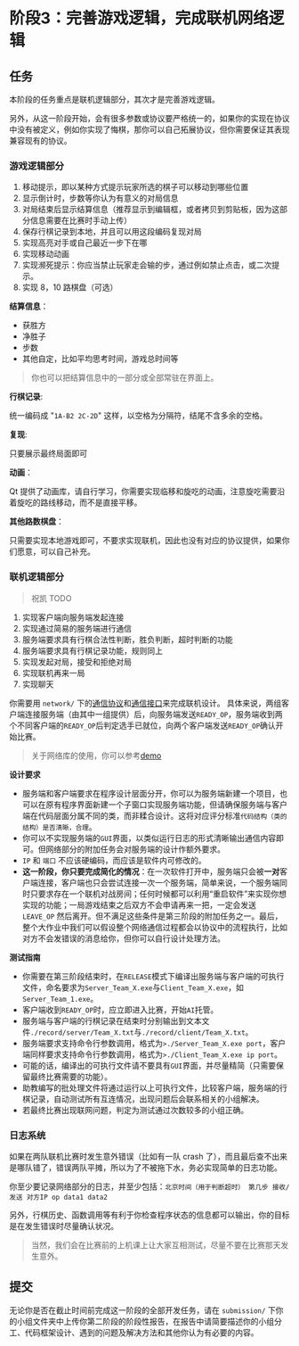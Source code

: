 # 阶段3：完善游戏逻辑，完成联机网络逻辑

## 任务

本阶段的任务重点是联机逻辑部分，其次才是完善游戏逻辑。

另外，从这一阶段开始，会有很多参数或协议要严格统一的，如果你的实现在协议中没有被定义，例如你实现了悔棋，那你可以自己拓展协议，但你需要保证其表现兼容现有的协议。

### 游戏逻辑部分

1. 移动提示，即以某种方式提示玩家所选的棋子可以移动到哪些位置
2. 显示倒计时，步数等你认为有意义的对局信息
3. 对局结束后显示结算信息（推荐显示到编辑框，或者拷贝到剪贴板，因为这部分信息需要在比赛时手动上传）
4. 保存行棋记录到本地，并且可以用这段编码复现对局
5. 实现高亮对手或自己最近一步下在哪
6. 实现移动动画
7. 实现濒死提示：你应当禁止玩家走会输的步，通过例如禁止点击，或二次提示。
8. 实现 8，10 路棋盘（可选）

**结算信息**：

- 获胜方
- 净胜子
- 步数
- 其他自定，比如平均思考时间，游戏总时间等

> 你也可以把结算信息中的一部分或全部常驻在界面上。

**行棋记录**:

统一编码成 "`1A-B2 2C-2D`" 这样，以空格为分隔符，结尾不含多余的空格。

**复现**: 

只要展示最终局面即可

**动画**：

Qt 提供了动画库，请自行学习，你需要实现临移和旋吃的动画，注意旋吃需要沿着旋吃的路线移动，而不是直接平移。

**其他路数棋盘**：

只需要实现本地游戏即可，不要求实现联机，因此也没有对应的协议提供，如果你们愿意，可以自己补充。

### 联机逻辑部分

> 祝凯 TODO

1. 实现客户端向服务端发起连接
2. 实现通过简易的服务端进行通信
3. 服务端要求具有行棋合法性判断，胜负判断，超时判断的功能
4. 服务端要求具有行棋记录功能，规则同上
5. 实现发起对局，接受和拒绝对局
6. 实现联机再来一局
7. 实现聊天

你需要用 `network/` 下的[通信协议](../network/doc/protocol.md)和[通信接口](../network/doc/api.md)来完成联机设计。
具体来说，两组客户端连接服务端（由其中一组提供）后，向服务端发送`READY_OP`，服务端收到两个不同客户端的`READY_OP`后判定选手已就位，向两个客户端发送`READY_OP`确认开始比赛。

> 关于网络库的使用，你可以参考[demo](https://github.com/JongMelon/QtNetworkDemo)

**设计要求**

- 服务端和客户端要求在程序设计层面分开，你可以为服务端新建一个项目，也可以在原有程序界面新建一个子窗口实现服务端功能，但请确保服务端与客户端在代码层面分属不同的类，而非糅合设计。这将对应评分标准`代码结构（类的结构）是否清晰，合理`。
- 你可以不实现服务端的`GUI`界面，以类似运行日志的形式清晰输出通信内容即可。但网络部分的附加任务会对服务端的设计作额外要求。
- `IP` 和 `端口` 不应该硬编码，而应该是软件内可修改的。
- **这一阶段，你只要完成简化的情况**：在一次软件打开中，服务端只会被**一对**客户端连接，客户端也只会尝试连接一次一个服务端，简单来说，一个服务端同时只要求存在一个联机对战房间；任何时候都可以利用“重启软件”来实现你想实现的功能；一局游戏结束之后双方不会申请再来一把，一定会发送 `LEAVE_OP` 然后离开。但不满足这些条件是第三阶段的附加任务之一。最后，整个大作业中我们可以假设整个网络通信过程都会以协议中的流程执行，比如对方不会发错误的消息给你，但你可以自行设计处理方法。

**测试指南**

- 你需要在第三阶段结束时，在`RELEASE`模式下编译出服务端与客户端的可执行文件，命名要求为`Server_Team_X.exe`与`Client_Team_X.exe`，如`Server_Team_1.exe`。
- 客户端收到`READY_OP`时，应立即进入比赛，开始`AI`托管。
- 服务端与客户端的行棋记录在结束时分别输出到文本文件`./record/server/Team_X.txt`与`./record/client/Team_X.txt`。
- 服务端要求支持命令行参数调用，格式为`>./Server_Team_X.exe port`，客户端同样要求支持命令行参数调用，格式为`>./Client_Team_X.exe ip port`。
- 可能的话，编译出的可执行文件请不要具有`GUI`界面，并尽量精简（只需要保留最终比赛需要的功能）。
- 助教编写的批处理文件将通过运行以上可执行文件，比较客户端，服务端的行棋记录，自动测试所有互连情况，出现问题后会联系相关的小组解决。
- 若最终比赛出现联网问题，判定为测试通过次数较多的小组正确。

### 日志系统

如果在两队联机比赛时发生意外错误（比如有一队 crash 了），而且最后查不出来是哪队错了，错误两队平摊，所以为了不被拖下水，务必实现简单的日志功能。

你至少要记录网络部分的日志，并至少包括：`北京时间（用于判断超时） 第几步 接收/发送 对方IP op data1 data2`

另外，行棋历史、函数调用等有利于你检查程序状态的信息都可以输出，你的目标是在发生错误时尽量确认状况。

> 当然，我们会在比赛前的上机课上让大家互相测试，尽量不要在比赛那天发生意外。

## 提交

无论你是否在截止时间前完成这一阶段的全部开发任务，请在 `submission/` 下你的小组文件夹中上传你第二阶段的阶段性报告，在报告中请简要描述你的小组分工、代码框架设计、遇到的问题及解决方法和其他你认为有必要的内容。
